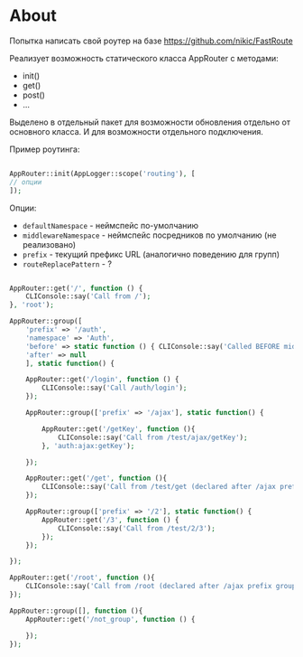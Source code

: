 # About

Попытка написать свой роутер на базе https://github.com/nikic/FastRoute

Реализует возможность статического класса AppRouter с методами:

- init()
- get()
- post()
- ...

Выделено в отдельный пакет для возможности обновления отдельно от основного класса. И для возможности отдельного подключения. 

Пример роутинга:

```php

AppRouter::init(AppLogger::scope('routing'), [
// опции
]);
```

Опции:

- `defaultNamespace` - неймспейс по-умолчанию
- `middlewareNamespace` - неймспейс посредников по умолчанию (не реализовано)
- `prefix` - текущий префикс URL (аналогично поведению для групп)
- `routeReplacePattern` - ? 

```php

AppRouter::get('/', function () {
    CLIConsole::say('Call from /');
}, 'root');

AppRouter::group([
    'prefix' => '/auth', 
    'namespace' => 'Auth', 
    'before' => static function () { CLIConsole::say('Called BEFORE middleware for /auth/*'); }, 
    'after' => null
    ], static function() {

    AppRouter::get('/login', function () {
        CLIConsole::say('Call /auth/login');
    });

    AppRouter::group(['prefix' => '/ajax'], static function() {

        AppRouter::get('/getKey', function (){
            CLIConsole::say('Call from /test/ajax/getKey');
        }, 'auth:ajax:getKey');

    });

    AppRouter::get('/get', function (){
        CLIConsole::say('Call from /test/get (declared after /ajax prefix group');
    });

    AppRouter::group(['prefix' => '/2'], static function() {
        AppRouter::get('/3', function () {
            CLIConsole::say('Call from /test/2/3');
        });
    });

});

AppRouter::get('/root', function (){
    CLIConsole::say('Call from /root (declared after /ajax prefix group ; after /test prefix group)');
});

AppRouter::group([], function (){
    AppRouter::get('/not_group', function () {

    });
});
```

